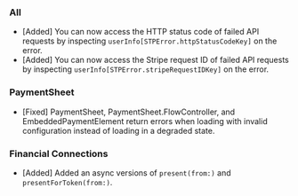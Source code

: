 ### All
* [Added] You can now access the HTTP status code of failed API requests by inspecting `userInfo[STPError.httpStatusCodeKey]` on the error.
* [Added] You can now access the Stripe request ID of failed API requests by inspecting `userInfo[STPError.stripeRequestIDKey]` on the error.

### PaymentSheet
* [Fixed] PaymentSheet, PaymentSheet.FlowController, and EmbeddedPaymentElement return errors when loading with invalid configuration instead of loading in a degraded state.

### Financial Connections
* [Added] Added an async versions of `present(from:)` and `presentForToken(from:)`.

